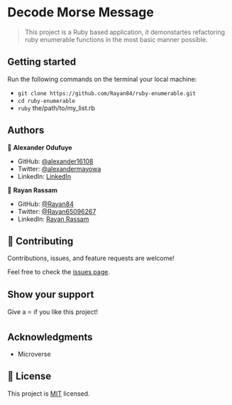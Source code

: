 # Decode Morse Message

> This project is a Ruby based application, it demonstartes refactoring ruby enumerable functions in the most basic manner possible.

## Getting started
  Run the following commands on the terminal your local machine:

  - `git clone https://github.com/Rayan84/ruby-enumerable.git`
  - `cd ruby-enumerable`
  - `ruby` the/path/to/my_list.rb

## Authors

👤 **Alexander Odufuye**

- GitHub: [@alexander16108](https://github.com/alexander16108)
- Twitter: [@alexandermayowa](https://twitter.com/alexandermayowa)
- LinkedIn: [LinkedIn](https://linkedin.com/in/linkedinhandle)


👤 **Rayan Rassam**

- GitHub: [@Rayan84](https://github.com/Rayan84)
- Twitter: [@Rayan65096267](https://twitter.com/Rayan65096267)
- LinkedIn: [Rayan Rassam](https://www.linkedin.com/in/rayan-rassam/)

## 🤝 Contributing

Contributions, issues, and feature requests are welcome!

Feel free to check the [issues page](../../issues/).

## Show your support

Give a ⭐️ if you like this project!

## Acknowledgments

- Microverse

## 📝 License

This project is [MIT](./MIT.md) licensed.